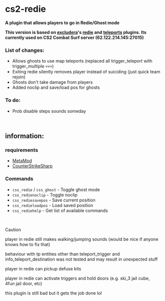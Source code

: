 # cs2-redie
**A plugin that allows players to go in Redie/Ghost mode**

**This version is based on [excludera](https://github.com/exkludera)'s [redie](https://github.com/exkludera/cs2-redie) and [teleports](https://github.com/exkludera/cs2-teleports) plugins. Its currently used on CS2 Combat Surf server (62.122.214.145:27015)**

### List of changes:
- Allows ghosts to use map teleports (replaced all trigger_teleport with trigger_multiple 💀💀💀)
- Exiting redie silently removes player instead of suiciding (just quick team rejoin)
- Ghosts don't take damage from players
- Added noclip and save/load pos for ghosts

### To do:
- Prob disable steps sounds someday

<br>

## information:

### requirements
- [MetaMod](https://github.com/alliedmodders/metamod-source)
- [CounterStrikeSharp](https://github.com/roflmuffin/CounterStrikeSharp)


### Commands
- `css_redie` / `css_ghost` - Toggle ghost mode
- `css_redienoclip` - Toggle noclip
- `css_rediesavepos` - Save current position
- `css_redieloadpos` - Load saved position
- `css_rediehelp` - Get list of available commands

<br>

> [!CAUTION]
>player in redie still makes walking/jumping sounds (would be nice if anyone knows how to fix that)
>
> behaviour with tp entities other than teleport_trigger and info_teleport_destination was not tested and may result in unexpected stuff
> 
>player in redie can pickup defuse kits
>
>player in redie can activate triggers and hold doors (e.g. ski_3 jail cube, 4fun jail door, etc)

this plugin is still bad but it gets the job done lol

<br>
